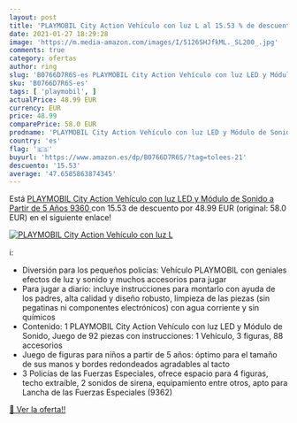 ```yaml
---
layout: post
title: 'PLAYMOBIL City Action Vehículo con luz L al 15.53 % de descuento'
date: 2021-01-27 18:29:28
image: 'https://m.media-amazon.com/images/I/5126SHJfkML._SL200_.jpg'
comments: true
category: ofertas
author: ring
slug: 'B0766D7R6S-es PLAYMOBIL City Action Vehículo con luz LED y Módulo de...'
sku: 'B0766D7R6S-es'
tags: [ 'playmobil', ]
actualPrice: 48.99 EUR
currency: EUR
price: 48.99
comparePrice: 58.0 EUR
prodname: 'PLAYMOBIL City Action Vehículo con luz LED y Módulo de Sonido  a Partir de 5 Años  9360 '
country: 'es'
flag: '🇪🇸'
buyurl: 'https://www.amazon.es/dp/B0766D7R6S/?tag=tolees-21'
descuento: '15.53'
average: '47.6585863874345'
---
```


Está [PLAYMOBIL City Action Vehículo con luz LED y Módulo de Sonido  a Partir de 5 Años  9360 ](https://www.amazon.es/dp/B0766D7R6S/?tag=tolees-21) con 15.53 de descuento por 48.99 EUR (original: 58.0 EUR) en el siguiente enlace!

[![PLAYMOBIL City Action Vehículo con luz L](https://m.media-amazon.com/images/I/5126SHJfkML._SL200_.jpg)](https://www.amazon.es/dp/B0766D7R6S/?tag=tolees-21)

ℹ️:

- Diversión para los pequeños policías: Vehículo PLAYMOBIL con geniales efectos de luz y sonido y muchos accesorios para jugar
- Para jugar a diario: incluye instrucciones para montarlo con ayuda de los padres, alta calidad y diseño robusto, limpieza de las piezas (sin pegatinas ni componentes electrónicos) con agua corriente y sin químicos
- Contenido: 1 PLAYMOBIL City Action Vehículo con luz LED y Módulo de Sonido, Juego de 92 piezas con instrucciones: 1 Vehículo, 3 figuras, 88 accesorios
- Juego de figuras para niños a partir de 5 años: óptimo para el tamaño de sus manos y bordes redondeados agradables al tacto
- 3 Policías de las Fuerzas Especiales, ofrece espacio para 4 figuras, techo extraíble, 2 sonidos de sirena, equipamiento entre otros, apto para Lancha de las Fuerzas Especiales (9362)

[🛒 Ver la oferta!!](https://www.amazon.es/dp/B0766D7R6S/?tag=tolees-21)
